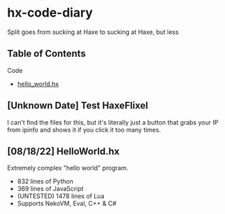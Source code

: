 # hx-code-diary
 Split goes from sucking at Haxe to sucking at Haxe, but less

## Table of Contents

Code
- [hello_world.hx](#081822-helloworldhx)

## \[Unknown Date\] Test HaxeFlixel

I can't find the files for this, but it's literally just a button that grabs your IP from ipinfo and shows it if you click it too many times.

## \[08/18/22\] HelloWorld.hx

Extremely complex "hello world" program.
- 832 lines of Python
- 369 lines of JavaScript
- (UNTESTED) 1478 lines of Lua
- Supports NekoVM, Eval, C++ & C#